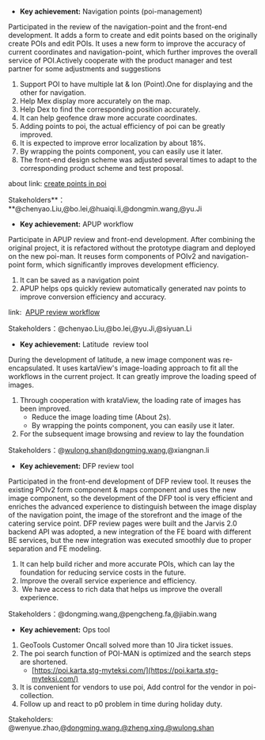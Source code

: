 - **Key achievement:** Navigation points (poi-management)

Participated in the review of the navigation-point and the front-end development. It adds a form to create and edit points based on the originally create POIs and edit POIs. It uses a new form to improve the accuracy of current coordinates and navigation-point, which further improves the overall service of POI.Actively cooperate with the product manager and test partner for some adjustments and suggestions

  

1. Support POI to have multiple lat & lon (Point).One for displaying and the other for navigation. 
2. Help Mex display more accurately on the map.
3. Help Dex to find the corresponding position accurately.
4. It can help geofence draw more accurate coordinates.
5. Adding points to poi, the actual efficiency of poi can be greatly improved.
6. It is expected to improve error localization by about 18%.
7. By wrapping the points component, you can easily use it later.
8. The front-end design scheme was adjusted several times to adapt to the corresponding product scheme and test proposal.

about link: [create points in poi](https://poi.karta.myteksi.net/poi-management/create#navigation-point)  
  
Stakeholders**：**@chenyao.Liu,@bo.lei,@huaiqi.li,@dongmin.wang,@yu.Ji

  

- **Key achievement:** APUP workflow

Participate in APUP review and front-end development. After combining the original project, it is refactored without the prototype diagram and deployed on the new poi-man. It reuses form components of POIv2 and navigation-point form, which significantly improves development efficiency.

  

1. It can be saved as a navigation point
2. APUP helps ops quickly review automatically generated nav points to improve conversion efficiency and accuracy.

link:  [APUP review workflow](https://poi.karta.myteksi.net/workflow/landing-page)

  
Stakeholders：@chenyao.Liu,@bo.lei,@yu.Ji,@siyuan.Li

  

- **Key achievement:** Latitude  review tool

During the development of latitude, a new image component was re-encapsulated. It uses kartaView's image-loading approach to fit all the workflows in the current project. It can greatly improve the loading speed of images.

  

1. Through cooperation with krataView, the loading rate of images has been improved.
    - Reduce the image loading time (About 2s).
    - By wrapping the points component, you can easily use it later.
2. For the subsequent image browsing and review to lay the foundation

  
Stakeholders：@wulong.shan@dongming.wang,@xiangnan.li

  

- **Key achievement:** DFP review tool

Participated in the front-end development of DFP review tool. It reuses the existing POIv2 form component & maps component and uses the new image component, so the development of the DFP tool is very efficient and enriches the advanced experience to distinguish between the image display of the navigation point, the image of the storefront and the image of the catering service point. DFP review pages were built and the Jarvis 2.0 backend API was adopted, a new integration of the FE board with different BE services, but the new integration was executed smoothly due to proper separation and FE modeling.  
  

1. It can help build richer and more accurate POIs, which can lay the foundation for reducing service costs in the future.
2. Improve the overall service experience and efficiency.
3.  We have access to rich data that helps us improve the overall experience.

  

Stakeholders：@dongming.wang,@pengcheng.fa,@jiabin.wang  
  

- **Key achievement:** Ops tool 

1. GeoTools Customer Oncall solved more than 10 Jira ticket issues.
2. The poi search function of POI-MAN is optimized and the search steps are shortened.
    - [https://poi.karta.stg-myteksi.com/](https://poi.karta.stg-myteksi.com/)
3. It is convenient for vendors to use poi, Add control for the vendor in poi-collection.
4. Follow up and react to p0 problem in time during holiday duty.

  
Stakeholders: @wenyue.zhao,@dongming.wang.@zheng.xing.@wulong.shan